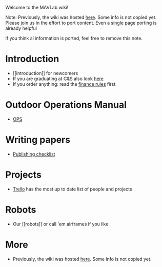 Welcome to the MAVLab wiki!

Note: Previously, the wiki was hosted [here](https://svn.lr.tudelft.nl/trac/MAVLAB/). Some info is not copied yet. Please join us in the effort to port content. Even a single page porting is already helpful

If you think al information is ported, feel free to remove this note.

# Introduction

 * [[introduction]] for newcomers
 * If you are graduating at C&S also look [here](http://cswiki.lr.tudelft.nl/students/graduation)
 * If you order anything: read the [finance rules](rules-finance) first.

# Outdoor Operations Manual

 * [OPS](http://www.github.com/tudelft/Operations)

# Writing papers

 * [Publishing checklist](publishchecklist)

# Projects

 * [Trello](https://trello.com/b/FelPdV49/mavlab-overview) has the most up to date list of people and projects

# Robots

 * Our [[robots]] or call 'em airframes if you like

# More

 * Previously, the wiki was hosted [here](https://svn.lr.tudelft.nl/trac/MAVLAB/). Some info is not copied yet.